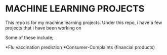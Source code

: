# MACHINE LEARNING PROJECTS 

This repo is for my machine learning projects. Under this repo, i have a few projects that i have been working on

Some of these include;

*Flu vaccination prediction
*Consumer-Complaints (financial products)
